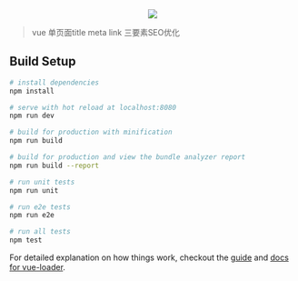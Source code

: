 <div style="width: 100%;text-align:center">
  <img src='http//img.souche.com/f2e/2bce899682f76be6f90cf05104d361e6.png' >
</div>

> vue 单页面title meta link 三要素SEO优化

## Build Setup

``` bash
# install dependencies
npm install

# serve with hot reload at localhost:8080
npm run dev

# build for production with minification
npm run build

# build for production and view the bundle analyzer report
npm run build --report

# run unit tests
npm run unit

# run e2e tests
npm run e2e

# run all tests
npm test
```

For detailed explanation on how things work, checkout the [guide](http://vuejs-templates.github.io/webpack/) and [docs for vue-loader](http://vuejs.github.io/vue-loader).
